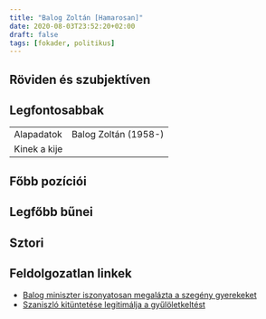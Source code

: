```yaml
---
title: "Balog Zoltán [Hamarosan]"
date: 2020-08-03T23:52:20+02:00
draft: false
tags: [fokader, politikus]
---
```


## Röviden és szubjektíven

## Legfontosabbak

|                           |                                                                    |
| :---                      | :----                                                              |
| Alapadatok                | Balog Zoltán (1958-)                                               |
| Kinek a kije              |                                                                    |

## Főbb pozíciói


## Legfőbb bűnei

## Sztori

## Feldolgozatlan linkek

- [Balog miniszter iszonyatosan megalázta a szegény gyerekeket](https://vastagbor.blog.hu/2013/12/23/balog_miniszter_iszonyatosan_megalazta_a_szegeny_gyerekeket)
- [Szaniszló kitüntetése legitimálja a gyűlöletkeltést](https://index.hu/kultur/media/2013/03/14/szaniszlo_tiltakozas/)
